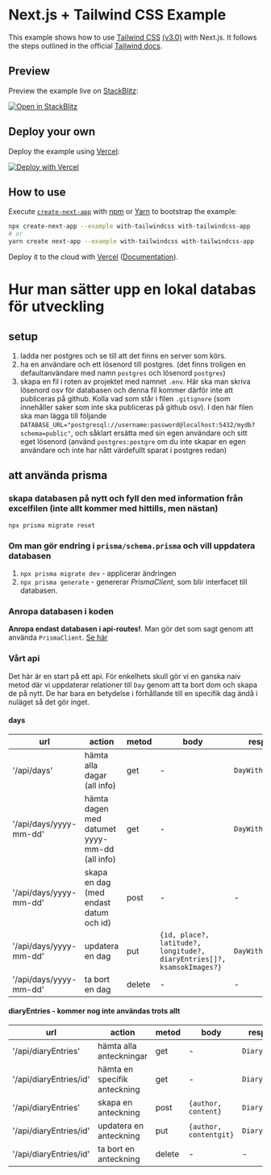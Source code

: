 # Next.js + Tailwind CSS Example

This example shows how to use [Tailwind CSS](https://tailwindcss.com/) [(v3.0)](https://tailwindcss.com/blog/tailwindcss-v3) with Next.js. It follows the steps outlined in the official [Tailwind docs](https://tailwindcss.com/docs/guides/nextjs).

## Preview

Preview the example live on [StackBlitz](http://stackblitz.com/):

[![Open in StackBlitz](https://developer.stackblitz.com/img/open_in_stackblitz.svg)](https://stackblitz.com/github/vercel/next.js/tree/canary/examples/with-tailwindcss)

## Deploy your own

Deploy the example using [Vercel](https://vercel.com?utm_source=github&utm_medium=readme&utm_campaign=next-example):

[![Deploy with Vercel](https://vercel.com/button)](https://vercel.com/new/git/external?repository-url=https://github.com/vercel/next.js/tree/canary/examples/with-tailwindcss&project-name=with-tailwindcss&repository-name=with-tailwindcss)

## How to use

Execute [`create-next-app`](https://github.com/vercel/next.js/tree/canary/packages/create-next-app) with [npm](https://docs.npmjs.com/cli/init) or [Yarn](https://yarnpkg.com/lang/en/docs/cli/create/) to bootstrap the example:

```bash
npx create-next-app --example with-tailwindcss with-tailwindcss-app
# or
yarn create next-app --example with-tailwindcss with-tailwindcss-app
```

Deploy it to the cloud with [Vercel](https://vercel.com/new?utm_source=github&utm_medium=readme&utm_campaign=next-example) ([Documentation](https://nextjs.org/docs/deployment)).

# Hur man sätter upp en lokal databas för utveckling

## setup

1. ladda ner postgres och se till att det finns en server som körs.
2. ha en användare och ett lösenord till postgres. (det finns troligen en defaultanvändare med namn `postgres` och lösenord `postgres`)
3. skapa en fil i roten av projektet med namnet `.env`. Här ska man skriva lösenord osv för databasen och denna fil kommer därför inte att publiceras på github. Kolla vad som står i filen `.gitignore` (som innehåller saker som inte ska publiceras på github osv). I den här filen ska man lägga till följande `DATABASE_URL="postgresql://username:password@localhost:5432/mydb?schema=public"`, och såklart ersätta med sin egen användare och sitt eget lösenord (använd `postgres:postgre` om du inte skapar en egen användare och inte har nått värdefullt sparat i postgres redan)

## att använda prisma

### skapa databasen på nytt och fyll den med information från excelfilen (inte allt kommer med hittills, men nästan)

`npx prisma migrate reset`

### Om man gör endring i `prisma/schema.prisma` och vill uppdatera databasen

1. `npx prisma migrate dev` - applicerar ändringen
2. `npx prisma generate` - genererar _PrismaClient_, som blir interfacet till databasen.

### Anropa databasen i koden

**Anropa endast databasen i api-routes!**. Man gör det som sagt genom att använda `PrismaClient`. [Se här](https://www.prisma.io/docs/concepts/components/prisma-client/crud)

### Vårt api

Det här är en start på ett api. För enkelhets skull gör vi en ganska naiv metod där vi uppdaterar relationer till `Day` genom att ta bort dom och skapa de på nytt. De har bara en betydelse i förhållande till en specifik dag ändå i nuläget så det gör inget.

#### days

| url                    | action                                        | metod  | body                                                                   | response           |
| ---------------------- | --------------------------------------------- | ------ | ---------------------------------------------------------------------- | ------------------ |
| '/api/days'            | hämta alla dagar (all info)                   | get    | -                                                                      | `DayWithContent[]` |
| '/api/days/yyyy-mm-dd' | hämta dagen med datumet yyyy-mm-dd (all info) | get    | -                                                                      | `DayWithContent`   |
| '/api/days/yyyy-mm-dd' | skapa en dag (med endast datum och id)        | post   | -                                                                      | -                  |
| '/api/days/yyyy-mm-dd' | updatera en dag                               | put    | `{id, place?, latitude?, longitude?, diaryEntries[]?, ksamsokImages?}` | `DayWithContent`   |
| '/api/days/yyyy-mm-dd' | ta bort en dag                                | delete | -                                                                      | -                  |

#### diaryEntries - kommer nog inte användas trots allt

| url                    | action                       | metod  | body                   | response       |
| ---------------------- | ---------------------------- | ------ | ---------------------- | -------------- |
| '/api/diaryEntries'    | hämta alla anteckningar      | get    | -                      | `DiaryEntry[]` |
| '/api/diaryEntries/id' | hämta en specifik anteckning | get    | -                      | `DiaryEntry`   |
| '/api/diaryEntries'    | skapa en anteckning          | post   | `{author, content}`    | `DiaryEntry`   |
| '/api/diaryEntries/id' | updatera en anteckning       | put    | `{author, contentgit}` | `DiaryEntry`   |
| '/api/diaryEntries/id' | ta bort en anteckning        | delete | -                      | -              |
